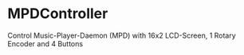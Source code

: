 # MPDController
Control Music-Player-Daemon (MPD) with 16x2 LCD-Screen, 1 Rotary Encoder and 4 Buttons
